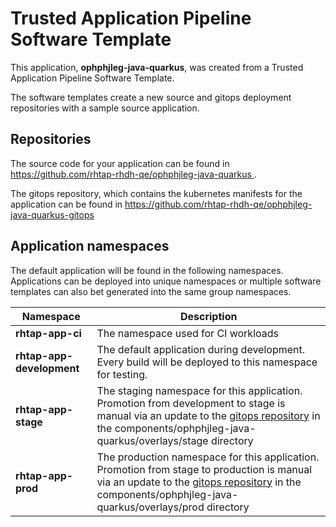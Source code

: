 # Trusted Application Pipeline Software Template

This application, **ophphjleg-java-quarkus**, was created from a Trusted Application Pipeline Software Template.

The software templates create a new source and gitops deployment repositories with a sample source application. 

## Repositories

The source code for your application can be found in [https://github.com/rhtap-rhdh-qe/ophphjleg-java-quarkus ](https://github.com/rhtap-rhdh-qe/ophphjleg-java-quarkus ).
 
The gitops repository, which contains the kubernetes manifests for the application can be found in 
[https://github.com/rhtap-rhdh-qe/ophphjleg-java-quarkus-gitops ](https://github.com/rhtap-rhdh-qe/ophphjleg-java-quarkus-gitops ) 

## Application namespaces 

The default application will be found in the following namespaces. Applications can be deployed into unique namespaces or multiple software templates can also bet generated into the same group namespaces.  

|  Namespace   |  Description   |  
| -------- | -------- |
| **rhtap-app-ci** | The namespace used for CI workloads |
| **rhtap-app-development** | The default application during development. Every build will be deployed to this namespace for testing. |
| **rhtap-app-stage** | The staging namespace for this application. Promotion from development to stage is manual via an update to the [gitops repository](https://github.com/rhtap-rhdh-qe/ophphjleg-java-quarkus-gitops ) in the components/ophphjleg-java-quarkus/overlays/stage directory |
| **rhtap-app-prod** | The production namespace for this application. Promotion from stage to production is manual via an update to the [gitops repository](https://github.com/rhtap-rhdh-qe/ophphjleg-java-quarkus-gitops ) in the components/ophphjleg-java-quarkus/overlays/prod directory |